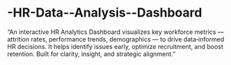 # -HR-Data--Analysis--Dashboard
“An interactive HR Analytics Dashboard visualizes key workforce metrics — attrition rates, performance trends, demographics — to drive data‑informed HR decisions. It helps identify issues early, optimize recruitment, and boost retention. Built for clarity, insight, and strategic alignment.”
